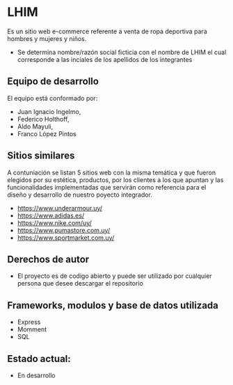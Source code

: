 # LHIM
Es un sitio web e-commerce referente a venta de ropa deportiva para hombres y mujeres y niños.
- Se determina nombre/razón social ficticia con el nombre de LHIM el cual corresponde a las inciales de los apellidos de los integrantes

## Equipo de desarrollo
El equipo está conformado por:
- Juan Ignacio Ingelmo,
- Federico Holthoff,
- Aldo Mayuli,
- Franco López Pintos

## Sitios similares
A contuniación se listan 5 sitios web con la misma temática y que fueron elegidos por su estética, productos, por los clientes a los que apuntan y las funcionalidades implementadas que servirán como referencia para el diseño y desarrollo de nuestro poyecto integrador.
- https://www.underarmour.uy/
- https://www.adidas.es/
- https://www.nike.com/uy/
- https://www.pumastore.com.uy/
- https://www.sportmarket.com.uy/

## Derechos de autor
- El proyecto es de codigo abierto y puede ser utilizado por cualquier persona que desee descargar el repositorio

## Frameworks, modulos y base de datos utilizada
- Express
- Momment
- SQL

## Estado actual:
- En desarrollo

